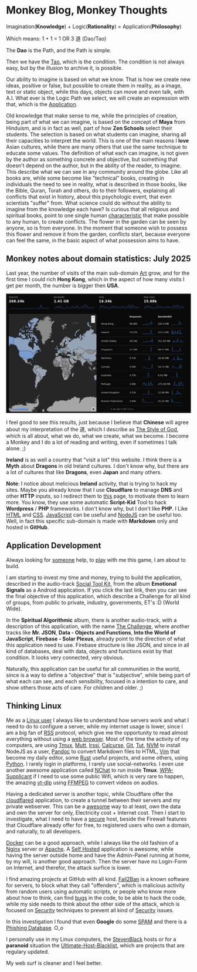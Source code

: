 # Monkey Blog, Monkey Thoughts

Imagination(**Knowledge**) + Logic(**Rationality**) = Application(**Philosophy**)

Which means: 1 + 1 = 1 OR 3 道 (Dao/Tao)

The **Dao** is the Path, and the Path is simple.

Then we have the [Tao](https://art.odicforcesounds.com/pages/YinYang/Tao/index.html), which is the condition. 
The condition is not always easy, but by the illusion to archive it, is possible.

Our ability to imagine is based on what we know. 
That is how we create new ideas, positive or false, but possible to create them in reality, as a image, text or static object, while this days, objects can move and even talk, with A.I. 
What ever is the Logic Path we select, we will create an expression with that, which is the [Application](https://wiki.odicforcesounds.com). 

Old knowledge that make sense to me, while the principles of creation, being part of what we can imagine, is based on the concept of **Maya** from Hinduism, and is in fact as well, part of how **Zen Schools** select their students. The selection is based on what students can imagine, sharing all their capacities to interpret the world. This is one of the main reasons I **love** Asian cultures, while there are many others that use the same technique to educate some values. The definition of what each can imagine, is not given by the author as something concrete and objective, but something that doesn't depend on the author, but in the ability of the reader, to imagine. This describe what we can see in any community around the globe. Like all books are, while some become like "technical" books, creating in individuals the need to see in reality, what is described in those books, like the Bible, Quran, Torah and others, do to their followers, explaining all conflicts that exist in history, about this psychologic event, that even scientists "suffer" from. What science could do without the ability to imagine from the knowledge each have? Is curious that all religious and spiritual books, point to one single human [characteristic](https://art.odicforcesounds.com/pages/Data/Audio/Path_Of_Shields/tracks/03_The_Possession_of_Will/index.html) that make possible to any human, to create conflicts. The flower in the garden can be seen by anyone, so is from everyone. In the moment that someone wish to possess this flower and remove it from the garden, conflicts start, because everyone can feel the same, in the basic aspect of what possession aims to have.   

## Monkey notes about domain statistics: July 2025

Last year, the number of visits of the main sub-domain [Art](https://art.odicforcesounds.com) grow, and for the first time I could rich **Hong Kong**, which in the aspect of how many visits I get per month, the number is bigger then **USA**. 

![Statistics](./images/website_stats_2025_july.png)

I feel good to see this results, just because I believe that **Chinese** will agree about my interpretation of the 道, which I describe as [The Style of God](https://art.odicforcesounds.com/pages/YinYang/Dao/index.html), which is all about, what we do, what we create, what we become. I become a Monkey and I do a lot of reading and writing, even if sometimes I talk alone. ;) 

**Ireland** is as well a country that "visit a lot" this website. I think there is a **Myth** about **Dragons** in old Ireland cultures. I don't know why, but there are a lot of cultures that like **Dragons**, even **Japan** and many others. 

**Note**: I notice about melicious **Ireland** activity, that is trying to hack my sites. Maybe you already know that I use **Cloudflare** to manage **DNS** and other **HTTP** inputs, so I redirect them to [this](https://blog.odicforcesounds.com/blog/awesome/files/Security/Offensive/ABBT.html) page, to motivate them to learn more. You know, they use some automatic **Script-Kid** Tool to hack **Wordpress** / **PHP** frameworks. I don't know why, but I don't like **PHP**. I Like [HTML](./blog/web/html.md) and [CSS](./blog/web/css.md). [JavaScript](./blog/web/javascript.md) can be useful and [NodeJS](./blog/web/nodejs.md) can be useful too. Well, in fact this specific sub-domain is made with **Markdown** only and hosted in **GitHub**.

## Application Development

Always looking for [someone](https://book.odicforcesounds.com) help, to [play](https://play.odicforcesounds.com) with me this game, I am about to build. 

I am starting to invest my time and money, trying to build the application, described in the audio-track [Social Tool Kit](https://art.odicforcesounds.com/pages/YinYang/Dao/login/index.html), from the album **Emotional Signals** as a Android application. If you click the last link, then you can see the final objective of this application, which describe a Challenge for all kind of groups, from public to private, industry, governments, ET's :D (World Wide). 

In the **Spiritual Algorithmic** album, there is another audio-track, with a description of this application, with the name [The Challenge](https://art.odicforcesounds.com/pages/Data/Audio/Spiritual_Algorithmic/tracks/01_The_Challenge/index.html), where another tracks like **Mr. JSON**, **Data - Objects and Functions**, **Into the World of JavaScript**, **Firebase - Solar Plexus**, already point to the direction of what this application need to use. Firebase structure is like JSON, and since in all kind of databases, deal with data, objects and functions exist by that condition. It looks very connected, very obvious. 

Naturally, this application can be useful for all communities in the world, since is a way to define a "objective" that is "subjective", while being part of what each can see, and each sensibility, focused in a intention to care, and show others those acts of care. For children and older. ;) 

## Thinking Linux 

Me as a [Linux user](./blog/index.md) I always like to understand how servers work and what I need to do to configure a server, while my internet usage is lower, since I am a big fan of [RSS](./blog/newsboat/urls) protocol, which give me the opportunity to read almost everything without using a [web browser](./blog/linux/w3m.md). Most of the time the activity of my computers, are using [Tmux](./blog/linux/tmux.md), [Mutt](./blog/linux/mutt.md), [Irssi](./blog/linux/irssi.md), [Calcurse](./blog/linux/calcurse.md), [Git](./blog/linux/git.md), [Tut](./blog/linux/tut.md), [NVM](./blog/linux/nvm.md) to install NodeJS as a user, [Pandoc](./blog/linux/pandoc.md) to convert Markdown files to HTML, [Vim](./blog/linux/vim.md) that become my daily editor, some [Rust](./blog/linux/rust.md) useful projects, and some others, using [Python](./blog/linux/python.md). I rarely login in platforms, I rarely use social-networks. I even use another awesome application called [NChat](https://github.com/d99kris/nchat) to run inside **Tmux**. [WPA-Supplicant](./blog/linux/wpa_supplicant.md) if I need to use some public Wifi, which is very rare to happen, the amazing [yt-dlp](https://github.com/yt-dlp/yt-dlp) using [FFMPEG](./blog/linux/ffmpeg.md) to convert videos on audios. 

Having a dedicated server is another topic, while Cloudflare offer the [cloudflared](https://github.com/cloudflare/cloudflared) application, to create a tunnel between their servers and my private webserver. This can be a [awesome](./blog/awesome/README.md) way to at least, own the data and own the server for only, Electricity cost + Internet cost. Then I start to investigate, what I need to have a [secure](./blog/linux/permissions.md) host, beside the Firewall features that Cloudflare already offer for free, to registered users who own a domain, and naturally, to all developers.

[Docker](https://www.docker.com/) can be a good approach, while I always like the old fashion of a [Nginx](https://github.com/mitchellkrogza/nginx-ultimate-bad-bot-blocker) server or [Apache](https://github.com/mitchellkrogza/apache-ultimate-bad-bot-blocker). A [Self Hosted](https://github.com/awesome-selfhosted/awesome-selfhosted) application is awesome, while having the server outside home and have the Admin-Panel running at home, by my will, is another good approach. Then the server have no Login-Form on Internet, and therefor, the attack surfice is lower.

 I find amazing projects at GitHub with all kind. [Fail2Ban](https://github.com/mitchellkrogza/Fail2Ban-Blacklist-JAIL-for-Repeat-Offenders-with-Perma-Extended-Banning) is a known software for servers, to block what they call "offenders", which is malicious activity from random users using automatic scripts, or people who know more about how to think, can find [bugs](./blog/awesome/files/Security/Offensive/ABBT.md) in the code, to be able to hack the code, while my side needs to think about the other side of the attack, which is focused on [Security](./blog/awesome/files/Security/Defensive/ASH.md) techniques to prevent all kind of [Security](./blog/awesome/files/Security/Defensive/ATDH.md) issues. 

In this investigation I found that even **Google** do some [SPAM](https://github.com/mitchellkrogza/Stop.Google.Analytics.Ghost.Spam.HOWTO) and there is a [Phishing Database](https://github.com/Phishing-Database/Phishing.Database). O_o

I personally use in my Linux computers, the [StevenBlack](https://github.com/StevenBlack/hosts) hosts or for a **paranoid** situation the [Ultimate-Host-Blacklist](https://github.com/Ultimate-Hosts-Blacklist/Ultimate.Hosts.Blacklist), which are projects that are regulary updated. 

My web surf is cleaner and I feel better. 

